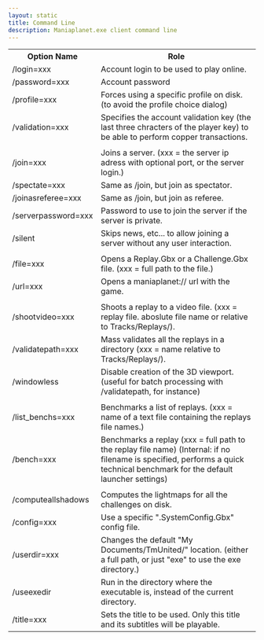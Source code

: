 ```yaml
---
layout: static
title: Command Line
description: Maniaplanet.exe client command line 
---
```


<table>
  <tr>
    <th>Option Name</th><th>Role</th>
  </tr>
  <tr>
    <td>/login=xxx</td><td>Account login to be used to play online.</td>
  </tr>
  <tr>
    <td>/password=xxx</td><td>Account password</td>
  </tr>
  <tr>
    <td>/profile=xxx</td><td>Forces using a specific profile on disk. (to avoid the profile choice dialog)</td>
  </tr>
  <tr>
    <td>/validation=xxx</td><td>Specifies the account validation key (the last three chracters of the player key) to be able to perform copper transactions.</td>
  </tr>
  <tr>
	<td colspan="2"></td>
  </tr>
  <tr>
	<td>/join=xxx</td><td>Joins a server. (xxx = the server ip adress with optional port, or the server login.)</td>
  </tr>
  <tr>
	<td>/spectate=xxx</td><td>Same as /join, but join as spectator.</td>
  </tr>
  <tr>
	<td>/joinasreferee=xxx</td><td>Same as /join, but join as referee.</td>
  </tr>
  <tr>
	<td>/serverpassword=xxx</td><td>Password to use to join the server if the server is private.</td>
  </tr>
  <tr>
	<td>/silent</td><td>Skips news, etc... to allow joining a server without any user interaction.</td>
  </tr>
  <tr>
	<td colspan="2"></td>
  </tr>
  <tr>
	<td>/file=xxx</td><td>Opens a Replay.Gbx or a Challenge.Gbx file. (xxx = full path to the file.)</td>
  </tr>
  <tr>
	<td>/url=xxx</td><td>Opens a maniaplanet:// url with the game.</td>
  </tr>
  <tr>
	<td colspan="2"></td>
  </tr>
  <tr>
	<td>/shootvideo=xxx</td><td>Shoots a replay to a video file. (xxx = replay file. aboslute file name or relative to Tracks/Replays/).</td>
  </tr>
  <tr>
	<td>/validatepath=xxx</td><td>Mass validates all the replays in a directory (xxx = name relative to Tracks/Replays/).</td>
  </tr>
  <tr>
	<td>/windowless</td><td>Disable creation of the 3D viewport. (useful for batch processing with /validatepath, for instance)</td>
  </tr>
  <tr>
	<td colspan="2"></td>
  </tr>
  <tr>
	<td>/list_benchs=xxx</td><td>Benchmarks a list of replays. (xxx = name of a text file containing the replays file names.)</td>
  </tr>
  <tr>
	<td>/bench=xxx</td><td>Benchmarks a replay (xxx = full path to the replay file name) (Internal: if no filename is specified, performs a quick technical benchmark for the default launcher settings)</td>
  </tr>
  <tr>
	<td colspan="2"></td>
  </tr>
  <tr>
	<td>/computeallshadows</td><td>Computes the lightmaps for all the challenges on disk.</td>
  </tr>
  <tr>
	<td>/config=xxx</td><td>Use a specific ".SystemConfig.Gbx" config file.</td>
  </tr>
  <tr>
	<td>/userdir=xxx</td><td>Changes the default "My Documents/TmUnited/" location. (either a full path, or just "exe" to use the exe directory.)</td>
  </tr>
  <tr>
	<td>/useexedir</td><td>Run in the directory where the executable is, instead of the current directory.</td>
  </tr>
  <tr>
	<td>/title=xxx</td><td>Sets the title to be used. Only this title and its subtitles will be playable.</td>
  </tr>
</table>